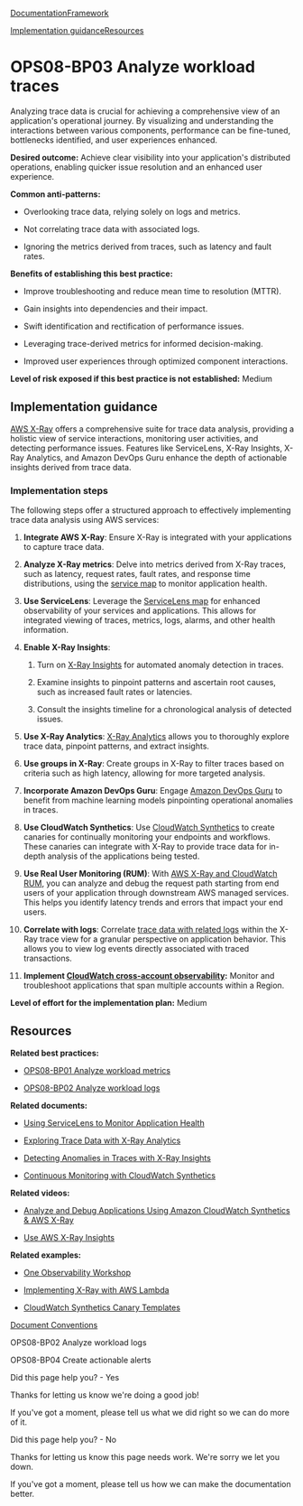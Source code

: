 [Documentation](/index.html)[Framework](welcome.html)

[Implementation guidance](#implementation-guidance)[Resources](#resources)

# OPS08-BP03 Analyze workload traces

Analyzing trace data is crucial for achieving a comprehensive view of an application's operational journey. By visualizing and understanding the interactions between various components, performance can be fine-tuned, bottlenecks identified, and user experiences enhanced.

**Desired outcome:** Achieve clear visibility into your application's distributed operations, enabling quicker issue resolution and an enhanced user experience.

**Common anti-patterns:**

* Overlooking trace data, relying solely on logs and metrics.

* Not correlating trace data with associated logs.

* Ignoring the metrics derived from traces, such as latency and fault rates.

**Benefits of establishing this best practice:**

* Improve troubleshooting and reduce mean time to resolution (MTTR).

* Gain insights into dependencies and their impact.

* Swift identification and rectification of performance issues.

* Leveraging trace-derived metrics for informed decision-making.

* Improved user experiences through optimized component interactions.

**Level of risk exposed if this best practice is not established:** Medium

## Implementation guidance

[AWS X-Ray](https://www.docs.aws.com/xray/latest/devguide/aws-xray.html) offers a comprehensive suite for trace data analysis, providing a holistic view of service interactions, monitoring user activities, and detecting performance issues. Features like ServiceLens, X-Ray Insights, X-Ray Analytics, and Amazon DevOps Guru enhance the depth of actionable insights derived from trace data.

### Implementation steps

The following steps offer a structured approach to effectively implementing trace data analysis using AWS services:

1. **Integrate AWS X-Ray**: Ensure X-Ray is integrated with your applications to capture trace data.

2. **Analyze X-Ray metrics**: Delve into metrics derived from X-Ray traces, such as latency, request rates, fault rates, and response time distributions, using the [service map](https://docs.aws.amazon.com/xray/latest/devguide/xray-console-servicemap.html#xray-console-servicemap-view) to monitor application health.

3. **Use ServiceLens**: Leverage the [ServiceLens map](https://docs.aws.amazon.com/AmazonCloudWatch/latest/monitoring/servicelens_service_map.html) for enhanced observability of your services and applications. This allows for integrated viewing of traces, metrics, logs, alarms, and other health information.

4. **Enable X-Ray Insights**:

   1. Turn on [X-Ray Insights](https://docs.aws.amazon.com/xray/latest/devguide/xray-console-insights.html) for automated anomaly detection in traces.

   2. Examine insights to pinpoint patterns and ascertain root causes, such as increased fault rates or latencies.

   3. Consult the insights timeline for a chronological analysis of detected issues.

5. **Use X-Ray Analytics**: [X-Ray Analytics](https://docs.aws.amazon.com/xray/latest/devguide/xray-console-analytics.html) allows you to thoroughly explore trace data, pinpoint patterns, and extract insights.

6. **Use groups in X-Ray**: Create groups in X-Ray to filter traces based on criteria such as high latency, allowing for more targeted analysis.

7. **Incorporate Amazon DevOps Guru**: Engage [Amazon DevOps Guru](https://aws.amazon.com/devops-guru/) to benefit from machine learning models pinpointing operational anomalies in traces.

8. **Use CloudWatch Synthetics**: Use [CloudWatch Synthetics](https://docs.aws.amazon.com/AmazonCloudWatch/latest/monitoring/CloudWatch_Synthetics_Canaries_tracing.html) to create canaries for continually monitoring your endpoints and workflows. These canaries can integrate with X-Ray to provide trace data for in-depth analysis of the applications being tested.

9. **Use Real User Monitoring (RUM)**: With [AWS X-Ray and CloudWatch RUM](https://docs.aws.amazon.com/xray/latest/devguide/xray-services-RUM.html), you can analyze and debug the request path starting from end users of your application through downstream AWS managed services. This helps you identify latency trends and errors that impact your end users.

10. **Correlate with logs**: Correlate [trace data with related logs](https://docs.aws.amazon.com/AmazonCloudWatch/latest/monitoring/servicelens_troubleshooting.html#servicelens_troubleshooting_Nologs) within the X-Ray trace view for a granular perspective on application behavior. This allows you to view log events directly associated with traced transactions.

11. **Implement [CloudWatch cross-account observability](https://docs.aws.amazon.com/AmazonCloudWatch/latest/monitoring/CloudWatch-Unified-Cross-Account.html):** Monitor and troubleshoot applications that span multiple accounts within a Region.

**Level of effort for the implementation plan:** Medium

## Resources

**Related best practices:**

* [OPS08-BP01 Analyze workload metrics](./ops_workload_observability_analyze_workload_metrics.html)

* [OPS08-BP02 Analyze workload logs](./ops_workload_observability_analyze_workload_logs.html)

**Related documents:**

* [Using ServiceLens to Monitor Application Health](https://docs.aws.amazon.com/AmazonCloudWatch/latest/monitoring/ServiceLens.html)

* [Exploring Trace Data with X-Ray Analytics](https://docs.aws.amazon.com/xray/latest/devguide/xray-console-analytics.html)

* [Detecting Anomalies in Traces with X-Ray Insights](https://docs.aws.amazon.com/xray/latest/devguide/xray-insights.html)

* [Continuous Monitoring with CloudWatch Synthetics](https://docs.aws.amazon.com/AmazonCloudWatch/latest/monitoring/CloudWatch_Synthetics_Canaries.html)

**Related videos:**

* [Analyze and Debug Applications Using Amazon CloudWatch Synthetics & AWS X-Ray](https://www.youtube.com/watch?v=s2WvaV2eDO4)

* [Use AWS X-Ray Insights](https://www.youtube.com/watch?v=tl8OWHl6jxw)

**Related examples:**

* [One Observability Workshop](https://catalog.workshops.aws/observability/en-US/intro)

* [Implementing X-Ray with AWS Lambda](https://docs.aws.amazon.com/lambda/latest/dg/services-xray.html)

* [CloudWatch Synthetics Canary Templates](https://github.com/aws-samples/cloudwatch-synthetics-canary-terraform)


[Document Conventions](/general/latest/gr/docconventions.html)

OPS08-BP02 Analyze workload logs

OPS08-BP04 Create actionable alerts

Did this page help you? - Yes

Thanks for letting us know we're doing a good job!

If you've got a moment, please tell us what we did right so we can do more of it.

Did this page help you? - No

Thanks for letting us know this page needs work. We're sorry we let you down.

If you've got a moment, please tell us how we can make the documentation better.</awsdocs-view></awsui-app-layout>